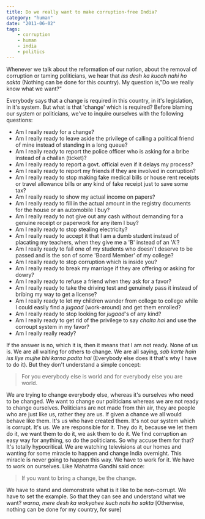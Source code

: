 ```yaml
---
title: Do we really want to make corruption-free India?
category: "human"
date: "2011-06-02"
tags:
    - corruption
    - human
    - india
    - politics
---
```


Whenever we talk about the reformation of our nation, about the removal of corruption or taming politicians, we hear that _iss desh ka kucch nahi ho sakta_ (Nothing can be done for this country). My question is,"Do we really know what we want?"

Everybody says that a change is required in this country, in it's legislation, in it's system. But what is that 'change' which is required? 
Before blaming our system or politicians, we've to inquire ourselves with the following questions:

*   Am I really ready for a change?
*   Am I really ready to leave aside the privilege of calling a political friend of mine instead of standing in a long queue?
*   Am I really ready to report the police officer who is asking for a bribe instead of a challan (ticket)?
*   Am I really ready to report a govt. official even if it delays my process?
*   Am I really ready to report my friends if they are involved in corruption?
*   Am I really ready to stop making fake medical bills or house rent receipts or travel allowance bills or any kind of fake receipt just to save some tax?
*   Am I really ready to show my actual income on papers?
*   Am I really ready to fill in the actual amount in the registry documents for the house or an automobile I buy?
*   Am I really ready to not give out any cash without demanding for a genuine receipt or paperwork for any item I buy?
*   Am I really ready to stop stealing electricity?
*   Am I really ready to accept it that I am a dumb student instead of placating my teachers, when they give me a 'B' instead of an 'A'?
*   Am I really ready to fail one of my students who doesn't deserve to be passed and is the son of some 'Board Member' of my college?
*   Am I really ready to stop corruption which is inside you?
*   Am I really ready to break my marriage if they are offering or asking for dowry?
*   Am I really ready to refuse a friend when they ask for a favor?
*   Am I really ready to take the driving test and genuinely pass it instead of bribing my way to get a license?
*   Am I really ready to let my children wander from college to college while I could easily find a _jugaad_ (work-around) and get them enrolled?
*   Am I really ready to stop looking for _jugaad_'s of any kind?
*   Am I really ready to get rid of the privilege to say _chalta hai_ and use the corroupt system in my favor?
*   Am I really really ready?

If the answer is no, which it is, then it means that I am not ready. None of us is. We are all waiting for others to change. We are all saying, _sab karte hain iss liye mujhe bhi karna padta hai_ (Everybody else does it that's why I have to do it). But they don't understand a simple concept:

> For you everybody else is world and for everybody else you are world.

We are trying to change everybody else, whereas it's ourselves who need to be changed. We want to change our politicians whereas we are not ready to change ourselves.
Politicians are not made from thin air, they are people who are just like us, rather they are us. If given a chance we all would behave like them. It's us who have created them. It's not our system which is corrupt. It's us. We are responsible for it. They do it, because we let them do it, we want them to do it, we ask them to do it. We find corruption an easy way for anything, so do the politicians. So why accuse them for that? It's totally hypocritical. We are watching televisions at our homes and wanting for some miracle to happen and change India overnight. This miracle is never going to happen this way. We have to work for it. We have to work on ourselves. Like Mahatma Gandhi said once:

> If you want to bring a change, be the change.

We have to stand and demonstrate what is it like to be non-corrupt. We have to set the example. So that they can see and understand what we want? _warna, mere desh ka wakyahee kuch nahi ho sakta_ [Otherwise, nothing can be done for my country, for sure]
